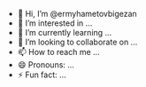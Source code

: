 - 👋 Hi, I’m @ermyhametovbigezan
- 👀 I’m interested in ...
- 🌱 I’m currently learning ...
- 💞️ I’m looking to collaborate on ...
- 📫 How to reach me ...
- 😄 Pronouns: ...
- ⚡ Fun fact: ...

<!---
ermyhametovbigezan/ermyhametovbigezan is a ✨ special ✨ repository because its `README.md` (this file) appears on your GitHub profile.
You can click the Preview link to take a look at your changes.
--->
